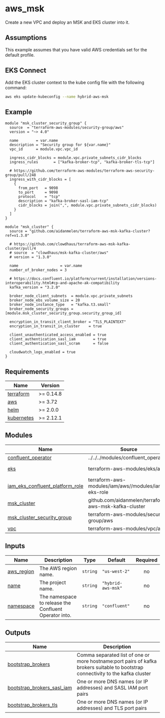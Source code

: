 # aws_msk

Create a new VPC and deploy an MSK and EKS cluster into it.

## Assumptions

This example assumes that you have valid AWS credentials set for the default profile.

## EKS Connect

Add the EKS cluster context to the kube config file with the following command:

```bash
aws eks update-kubeconfig --name hybrid-aws-msk
```

<!-- BEGINNING OF PRE-COMMIT-TERRAFORM DOCS HOOK -->

## Example

```hcl
module "msk_cluster_security_group" {
  source  = "terraform-aws-modules/security-group/aws"
  version = "~> 4.0"

  name        = var.name
  description = "Security group for ${var.name}"
  vpc_id      = module.vpc.vpc_id

  ingress_cidr_blocks = module.vpc.private_subnets_cidr_blocks
  ingress_rules       = ["kafka-broker-tcp", "kafka-broker-tls-tcp"]

  # https://github.com/terraform-aws-modules/terraform-aws-security-group/pull/248
  ingress_with_cidr_blocks = [
    {
      from_port   = 9098
      to_port     = 9098
      protocol    = "tcp"
      description = "kafka-broker-sasl-iam-tcp"
      cidr_blocks = join(",", module.vpc.private_subnets_cidr_blocks)
    }
  ]
}

module "msk_cluster" {
  source = "github.com/aidanmelen/terraform-aws-msk-kafka-cluster?ref=v1.3.0"

  # https://github.com/clowdhaus/terraform-aws-msk-kafka-cluster/pull/4
  # source  = "clowdhaus/msk-kafka-cluster/aws"
  # version = "1.3.0"

  name                   = var.name
  number_of_broker_nodes = 3

  # https://docs.confluent.io/platform/current/installation/versions-interoperability.html#cp-and-apache-ak-compatibility
  kafka_version = "3.2.0"

  broker_node_client_subnets  = module.vpc.private_subnets
  broker_node_ebs_volume_size = 20
  broker_node_instance_type   = "kafka.t3.small"
  broker_node_security_groups = [module.msk_cluster_security_group.security_group_id]

  encryption_in_transit_client_broker = "TLS_PLAINTEXT"
  encryption_in_transit_in_cluster    = true

  client_unauthenticated_access_enabled = true
  client_authentication_sasl_iam        = true
  client_authentication_sasl_scram      = false

  cloudwatch_logs_enabled = true
}
```

## Requirements

| Name | Version |
|------|---------|
| <a name="requirement_terraform"></a> [terraform](#requirement\_terraform) | >= 0.14.8 |
| <a name="requirement_aws"></a> [aws](#requirement\_aws) | >= 3.72 |
| <a name="requirement_helm"></a> [helm](#requirement\_helm) | >= 2.0.0 |
| <a name="requirement_kubernetes"></a> [kubernetes](#requirement\_kubernetes) | >= 2.12.1 |
## Modules

| Name | Source | Version |
|------|--------|---------|
| <a name="module_confluent_operator"></a> [confluent\_operator](#module\_confluent\_operator) | ../../../modules/confluent_operator | n/a |
| <a name="module_eks"></a> [eks](#module\_eks) | terraform-aws-modules/eks/aws | >= 18.0.0 |
| <a name="module_iam_eks_confluent_platform_role"></a> [iam\_eks\_confluent\_platform\_role](#module\_iam\_eks\_confluent\_platform\_role) | terraform-aws-modules/iam/aws//modules/iam-eks-role | 5.3.0 |
| <a name="module_msk_cluster"></a> [msk\_cluster](#module\_msk\_cluster) | github.com/aidanmelen/terraform-aws-msk-kafka-cluster | v1.3.0 |
| <a name="module_msk_cluster_security_group"></a> [msk\_cluster\_security\_group](#module\_msk\_cluster\_security\_group) | terraform-aws-modules/security-group/aws | ~> 4.0 |
| <a name="module_vpc"></a> [vpc](#module\_vpc) | terraform-aws-modules/vpc/aws | ~> 3.0 |
## Inputs

| Name | Description | Type | Default | Required |
|------|-------------|------|---------|:--------:|
| <a name="input_aws_region"></a> [aws\_region](#input\_aws\_region) | The AWS region name. | `string` | `"us-west-2"` | no |
| <a name="input_name"></a> [name](#input\_name) | The project name. | `string` | `"hybrid-aws-msk"` | no |
| <a name="input_namespace"></a> [namespace](#input\_namespace) | The namespace to release the Confluent Operator into. | `string` | `"confluent"` | no |
## Outputs

| Name | Description |
|------|-------------|
| <a name="output_bootstrap_brokers"></a> [bootstrap\_brokers](#output\_bootstrap\_brokers) | Comma separated list of one or more hostname:port pairs of kafka brokers suitable to bootstrap connectivity to the kafka cluster |
| <a name="output_bootstrap_brokers_sasl_iam"></a> [bootstrap\_brokers\_sasl\_iam](#output\_bootstrap\_brokers\_sasl\_iam) | One or more DNS names (or IP addresses) and SASL IAM port pairs |
| <a name="output_bootstrap_brokers_tls"></a> [bootstrap\_brokers\_tls](#output\_bootstrap\_brokers\_tls) | One or more DNS names (or IP addresses) and TLS port pairs |
<!-- END OF PRE-COMMIT-TERRAFORM DOCS HOOK -->
